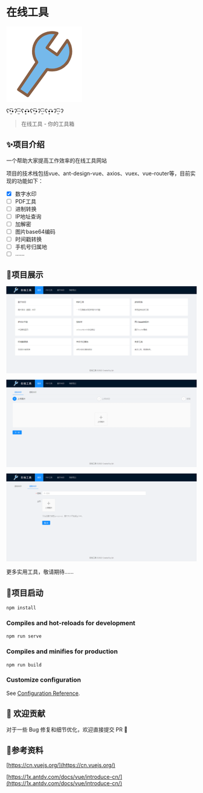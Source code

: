 # 在线工具



<img src="assets/logo.png" align="center" />

ʕ•̫͡•ʔ-̫͡-ʕ•͓͡•ʕ•̫͡•ʔ-̫͡-ʕ•͓͡•ʔ-̫͡-ʔ

> 在线工具 - 你的工具箱

## ✨项目介绍

一个帮助大家提高工作效率的在线工具网站

项目的技术栈包括vue、ant-design-vue、axios、vuex、vue-router等，目前实现的功能如下：

- [x] 数字水印
- [ ] PDF工具
- [ ] 进制转换
- [ ] IP地址查询
- [ ] 加解密
- [ ] 图片base64编码
- [ ] 时间戳转换
- [ ] 手机号归属地
- [ ] ……

## 🐳项目展示

![image-20220415181009002](assets/image-20220415181009002.png)

![image-20220415181033047](assets/image-20220415181033047.png)

![image-20220415181053341](assets/image-20220415181053341.png)

更多实用工具，敬请期待……

## 🔧项目启动

```
npm install
```

### Compiles and hot-reloads for development

```
npm run serve
```

### Compiles and minifies for production

```
npm run build
```

### Customize configuration

See [Configuration Reference](https://cli.vuejs.org/config/).

## 🤝 欢迎贡献

对于一些 Bug 修复和细节优化，欢迎直接提交 PR 🌹

## 🔗参考资料

[https://cn.vuejs.org/](https://cn.vuejs.org/)

[https://1x.antdv.com/docs/vue/introduce-cn/](https://1x.antdv.com/docs/vue/introduce-cn/)

